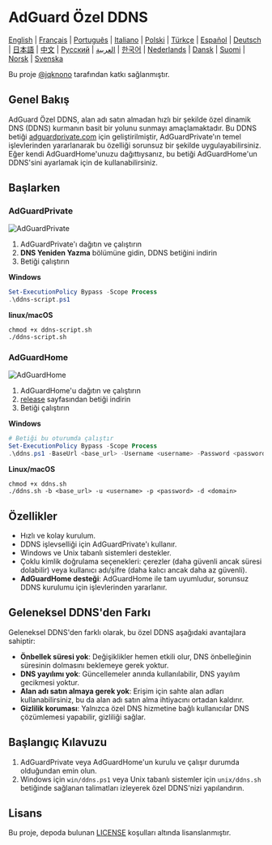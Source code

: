 # AdGuard Özel DDNS

[English](readme.md) | [Français](readme.fr.md) | [Português](readme.pt.md) | [Italiano](readme.it.md) | [Polski](readme.pl.md) | [Türkçe](readme.tr.md) | [Español](readme.es.md) | [Deutsch](readme.de.md) | [日本語](readme.ja.md) | [中文](readme.zh.md) | [Русский](readme.ru.md) | [العربية](readme.ar.md) | [한국어](readme.ko.md) | [Nederlands](readme.nl.md) | [Dansk](readme.da.md) | [Suomi](readme.fi.md) | [Norsk](readme.no.md) | [Svenska](readme.sv.md)

Bu proje [@jqknono](https://github.com/jqknono) tarafından katkı sağlanmıştır.

## Genel Bakış

AdGuard Özel DDNS, alan adı satın almadan hızlı bir şekilde özel dinamik DNS (DDNS) kurmanın basit bir yolunu sunmayı amaçlamaktadır.
Bu DDNS betiği [adguardprivate.com](https://adguardprivate.com) için geliştirilmiştir, AdGuardPrivate'ın temel işlevlerinden yararlanarak bu özelliği sorunsuz bir şekilde uygulayabilirsiniz.
Eğer kendi AdGuardHome'unuzu dağıttıysanız, bu betiği AdGuardHome'un DDNS'sini ayarlamak için de kullanabilirsiniz.

## Başlarken

### AdGuardPrivate

![AdGuardPrivate](./assets/adguardprivate.webp)

1. AdGuardPrivate'ı dağıtın ve çalıştırın
2. **DNS Yeniden Yazma** bölümüne gidin, DDNS betiğini indirin
3. Betiği çalıştırın

**Windows**

```powershell
Set-ExecutionPolicy Bypass -Scope Process
.\ddns-script.ps1
```

**linux/macOS**

```shell
chmod +x ddns-script.sh
./ddns-script.sh
```

### AdGuardHome

![AdGuardHome](./assets/adguardhome.webp)

1. AdGuardHome'u dağıtın ve çalıştırın
2. [release](https://github.com/AdGuardPrivate/adguardprivate-ddns/releases) sayfasından betiği indirin
3. Betiği çalıştırın

**Windows**

```powershell
# Betiği bu oturumda çalıştır
Set-ExecutionPolicy Bypass -Scope Process
.\ddns.ps1 -BaseUrl <base_url> -Username <username> -Password <password> -Domain <domain>
```

**Linux/macOS**

```shell
chmod +x ddns.sh
./ddns.sh -b <base_url> -u <username> -p <password> -d <domain>
```

## Özellikler

- Hızlı ve kolay kurulum.
- DDNS işlevselliği için AdGuardPrivate'ı kullanır.
- Windows ve Unix tabanlı sistemleri destekler.
- Çoklu kimlik doğrulama seçenekleri: çerezler (daha güvenli ancak süresi dolabilir) veya kullanıcı adı/şifre (daha kalıcı ancak daha az güvenli).
- **AdGuardHome desteği**: AdGuardHome ile tam uyumludur, sorunsuz DDNS kurulumu için işlevlerinden yararlanır.

## Geleneksel DDNS'den Farkı

Geleneksel DDNS'den farklı olarak, bu özel DDNS aşağıdaki avantajlara sahiptir:

- **Önbellek süresi yok**: Değişiklikler hemen etkili olur, DNS önbelleğinin süresinin dolmasını beklemeye gerek yoktur.
- **DNS yayılımı yok**: Güncellemeler anında kullanılabilir, DNS yayılım gecikmesi yoktur.
- **Alan adı satın almaya gerek yok**: Erişim için sahte alan adları kullanabilirsiniz, bu da alan adı satın alma ihtiyacını ortadan kaldırır.
- **Gizlilik koruması**: Yalnızca özel DNS hizmetine bağlı kullanıcılar DNS çözümlemesi yapabilir, gizliliği sağlar.

## Başlangıç Kılavuzu

1. AdGuardPrivate veya AdGuardHome'un kurulu ve çalışır durumda olduğundan emin olun.
2. Windows için `win/ddns.ps1` veya Unix tabanlı sistemler için `unix/ddns.sh` betiğinde sağlanan talimatları izleyerek özel DDNS'nizi yapılandırın.

## Lisans

Bu proje, depoda bulunan [LICENSE](LICENSE) koşulları altında lisanslanmıştır.